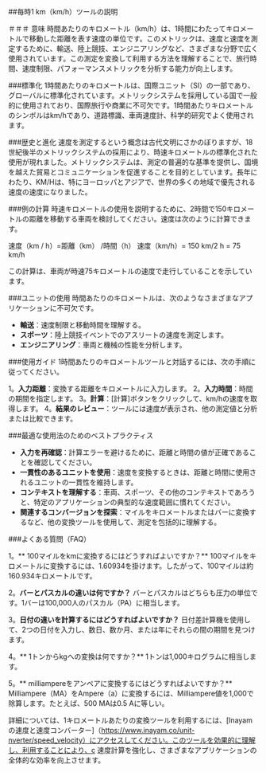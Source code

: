 ##毎時1 km（km/h）ツールの説明

＃＃＃ 意味
時間あたりのキロメートル（km/h）は、1時間にわたってキロメートルで移動した距離を表す速度の単位です。このメトリックは、速度と速度を測定するために、輸送、陸上競技、エンジニアリングなど、さまざまな分野で広く使用されています。この測定を変換して利用する方法を理解することで、旅行時間、速度制限、パフォーマンスメトリックを分析する能力が向上します。

###標準化
1時間あたりのキロメートルは、国際ユニット（SI）の一部であり、グローバルに標準化されています。メトリックシステムを採用している国で一般的に使用されており、国際旅行や商業に不可欠です。1時間あたりキロメートルのシンボルはkm/hであり、道路標識、車両速度計、科学的研究でよく使用されます。

###歴史と進化
速度を測定するという概念は古代文明にさかのぼりますが、18世紀後半のメトリックシステムの採用により、時速キロメートルの標準化された使用が現れました。メトリックシステムは、測定の普遍的な基準を提供し、国境を越えた貿易とコミュニケーションを促進することを目的としています。長年にわたり、KM/Hは、特にヨーロッパとアジアで、世界の多くの地域で優先される速度の速度になりました。

###例の計算
時速キロメートルの使用を説明するために、2時間で150キロメートルの距離を移動する車両を検討してください。速度は次のように計算できます。

速度（km / h）=距離（km） /時間（h）
速度（km/h）= 150 km/2 h = 75 km/h

この計算は、車両が時速75キロメートルの速度で走行していることを示しています。

###ユニットの使用
時間あたりのキロメートルは、次のようなさまざまなアプリケーションに不可欠です。

-  **輸送**：速度制限と移動時間を理解する。
-  **スポーツ**：陸上競技イベントでのアスリートの速度を測定します。
-  **エンジニアリング**：車両と機械の性能を分析します。

###使用ガイド
1時間あたりのキロメートルツールと対話するには、次の手順に従ってください。

1。**入力距離**：変換する距離をキロメートルに入力します。
2。**入力時間**：時間の期間を指定します。
3。**計算**：[計算]ボタンをクリックして、km/hの速度を取得します。
4。**結果のレビュー**：ツールには速度が表示され、他の測定値と分析または比較できます。

###最適な使用法のためのベストプラクティス
-  **入力を再確認**：計算エラーを避けるために、距離と時間の値が正確であることを確認してください。
-  **一貫性のあるユニットを使用**：速度を変換するときは、距離と時間に使用されるユニットの一貫性を維持します。
-  **コンテキストを理解する**：車両、スポーツ、その他のコンテキストであろうと、特定のアプリケーションの典型的な速度範囲に慣れてください。
-  **関連するコンバージョンを探索**：マイルをキロメートルまたはバーに変換するなど、他の変換ツールを使用して、測定を包括的に理解する。

###よくある質問（FAQ）

1。** 100マイルをkmに変換するにはどうすればよいですか？**
100マイルをキロメートルに変換するには、1.60934を掛けます。したがって、100マイルは約160.934キロメートルです。

2。**バーとパスカルの違いは何ですか？**
バーとパスカルはどちらも圧力の単位です。1バーは100,000人のパスカル（PA）に相当します。

3。**日付の違いを計算するにはどうすればよいですか？**
日付差計算機を使用して、2つの日付を入力し、数日、数か月、または年にそれらの間の期間を見つけます。

4。** 1トンからkgへの変換は何ですか？**
1トンは1,000キログラムに相当します。

5。** milliampereをアンペアに変換するにはどうすればよいですか？**
Milliampere（MA）をAmpere（a）に変換するには、Milliampere値を1,000で除算します。たとえば、500 MAは0.5 Aに等しい。

詳細については、1キロメートルあたりの変換ツールを利用するには、[Inayamの速度と速度コンバーター]（https://www.inayam.co/unit-nverter/speed_velocity）にアクセスしてください。このツールを効果的に理解し、利用することにより、c 速度計算を強化し、さまざまなアプリケーションの全体的な効率を向上させます。